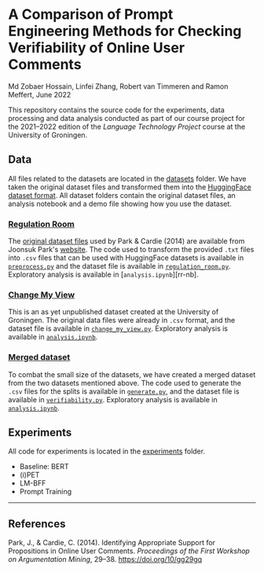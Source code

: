 # A Comparison of Prompt Engineering Methods for Checking Verifiability of Online User Comments

Md Zobaer Hossain, Linfei Zhang, Robert van Timmeren and Ramon Meffert, June 2022

This repository contains the source code for the experiments, data processing
and data analysis conducted as part of our course project for the 2021–2022
edition of the _Language Technology Project_ course at the University of
Groningen.

## Data

All files related to the datasets are located in the [datasets](datasets/)
folder. We have taken the original dataset files and transformed them into the
[HuggingFace dataset format][hf-datasets]. All dataset folders contain the
original dataset files, an analysis notebook and a demo file showing how you use
the dataset.

### [Regulation Room](datasets/regulation_room/)

The [original dataset files][rr-dataset] used by Park & Cardie (2014) are
available from Joonsuk Park's [website][rr-site]. The code used to transform the
provided `.txt` files into `.csv` files that can be used with HuggingFace
datasets is available in [`preprocess.py`][rr-pp] and the dataset file is
available in [`regulation_room.py`][rr-hf]. Exploratory analysis is available in
[`analysis.ipynb`][rr-nb].

### [Change My View](datasets/change_my_view/)

This is an as yet unpublished dataset created at the University of Groningen.
The original data files were already in `.csv` format, and the dataset file is
available in [`change_my_view.py`][cmv-hf]. Exploratory analysis is available in
[`analysis.ipynb`][cmv-nb].

### [Merged dataset](datasets/verifiability/)

To combat the small size of the datasets, we have created a merged dataset from
the two datasets mentioned above. The code used to generate the `.csv` files for
the splits is available in [`generate.py`][merged-pp], and the dataset file is
available in [`verifiability.py`][merged-hf]. Exploratory analysis is available
in [`analysis.ipynb`][merged-nb].

## Experiments

All code for experiments is located in the [experiments](experiments/) folder.

- Baseline: BERT
- (i)PET
- LM-BFF
- Prompt Training

---

## References

Park, J., & Cardie, C. (2014). Identifying Appropriate Support for Propositions
in Online User Comments. _Proceedings of the First Workshop on Argumentation
Mining_, 29–38. <https://doi.org/10/gg29gq>


<!-- URLs -->

[hf-datasets]: https://huggingface.co/docs/datasets/dataset_script
[rr-site]: https://facultystaff.richmond.edu/~jpark/
[rr-dataset]: https://facultystaff.richmond.edu/~jpark/data/jpark_aclw14.zip
[rr-hf]: datasets/regulation_room/regulation_room.py
[rr-pp]: datasets/regulation_room/preprocess.py
[cmv-hf]: datasets/change_my_view/change_my_view.py
[cmv-nb]: datasets/change_my_view/analysis.ipynb
[merged-hf]: datasets/verifiability/verifiability.py
[merged-pp]: datasets/verifiability/generate.py
[merged-nb]: datasets/verifiability/analysis.ipynb
